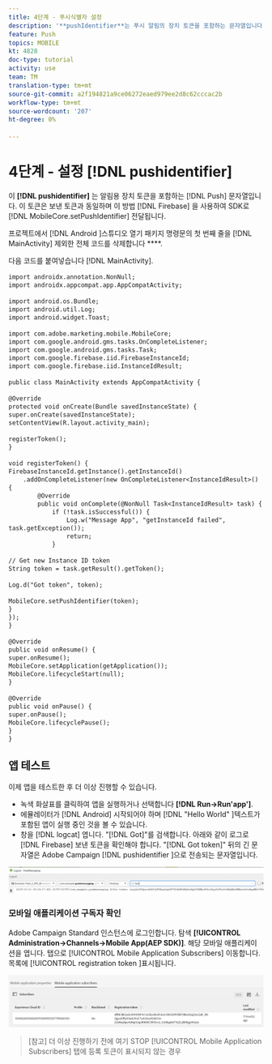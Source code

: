```yaml
---
title: 4단계 - 푸시식별자 설정
description: '**pushIdentifier**는 푸시 알림의 장치 토큰을 포함하는 문자열입니다. Firebase가 전송한 것과 동일한 토큰이며 MobileCore.setPushIdentifier 메서드를 사용하여 SDK로 전달됩니다.'
feature: Push
topics: MOBILE
kt: 4828
doc-type: tutorial
activity: use
team: TM
translation-type: tm+mt
source-git-commit: a2f194821a9ce06272eaed979ee2d8c62cccac2b
workflow-type: tm+mt
source-wordcount: '207'
ht-degree: 0%

---
```


# 4단계 - 설정 [!DNL pushidentifier]

이 **[!DNL pushidentifier]** 는 알림용 장치 토큰을 포함하는 [!DNL Push] 문자열입니다. 이 토큰은 보낸 토큰과 동일하며 이 방법 [!DNL Firebase] 을 사용하여 SDK로 [!DNL MobileCore.setPushIdentifier] 전달됩니다.

프로젝트에서 [!DNL Android ]스튜디오 열기 패키지 명령문의 첫 번째 줄을 [!DNL MainActivity] 제외한 전체 코드를 삭제합니다 ****.

다음 코드를 붙여넣습니다 [!DNL MainActivity].

```java{.line-numbers}
import androidx.annotation.NonNull;
import androidx.appcompat.app.AppCompatActivity;

import android.os.Bundle;
import android.util.Log;
import android.widget.Toast;

import com.adobe.marketing.mobile.MobileCore;
import com.google.android.gms.tasks.OnCompleteListener;
import com.google.android.gms.tasks.Task;
import com.google.firebase.iid.FirebaseInstanceId;
import com.google.firebase.iid.InstanceIdResult;

public class MainActivity extends AppCompatActivity {

@Override
protected void onCreate(Bundle savedInstanceState) {
super.onCreate(savedInstanceState);
setContentView(R.layout.activity_main);

registerToken();
}

void registerToken() {
FirebaseInstanceId.getInstance().getInstanceId()
    .addOnCompleteListener(new OnCompleteListener<InstanceIdResult>() {
        @Override
        public void onComplete(@NonNull Task<InstanceIdResult> task) {
            if (!task.isSuccessful()) {
                Log.w("Message App", "getInstanceId failed", task.getException());
                return;
            }

// Get new Instance ID token
String token = task.getResult().getToken();

Log.d("Got token", token);

MobileCore.setPushIdentifier(token);
}
});
}

@Override
public void onResume() {
super.onResume();
MobileCore.setApplication(getApplication());
MobileCore.lifecycleStart(null);
}

@Override
public void onPause() {
super.onPause();
MobileCore.lifecyclePause();
}
}
```

## 앱 테스트

이제 앱을 테스트한 후 더 이상 진행할 수 있습니다.

* 녹색 화살표를 클릭하여 앱을 실행하거나 선택합니다 **[!DNL Run->Run'app']**.
* 에뮬레이터가 [!DNL Android] 시작되어야 하며 [!DNL "Hello World" ]텍스트가 포함된 앱이 실행 중인 것을 볼 수 있습니다.
* 창을 [!DNL logcat] 엽니다. &quot;[!DNL Got]&quot;를 검색합니다. 아래와 같이 로그로 [!DNL Firebase] 보낸 토큰을 확인해야 합니다. &quot;[!DNL Got token]&quot; 뒤의 긴 문자열은 Adobe Campaign [!DNL pushidentifier ]으로 전송되는 문자열입니다.

![logcat token](assets/logcat-got-token.PNG)

### 모바일 애플리케이션 구독자 확인

Adobe Campaign Standard 인스턴스에 로그인합니다.
탐색 **[!UICONTROL Administration->Channels->Mobile App(AEP SDK)]**. 해당 모바일 애플리케이션을 엽니다. 탭으로 [!UICONTROL Mobile Application Subscribers] 이동합니다. 목록에 [!UICONTROL registration token ]표시됩니다.

![모바일 애플리케이션 구독자](assets/mobile-application-subscribers.PNG)

>[참고]
>더 이상 진행하기 전에 여기 STOP [!UICONTROL Mobile Application Subscribers] 탭에 등록 토큰이 표시되지 않는 경우

